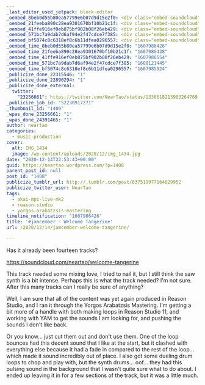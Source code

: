 ```yaml
---
_last_editor_used_jetpack: block-editor
_oembed_8beb0d55b80ea57799e6b07d9d15e2f0: <div class="embed-soundcloud"><iframe title="Welcome Tangerine by NearTao" width="776" height="400" scrolling="no" frameborder="no" src="https://w.soundcloud.com/player/?visual=true&url=https%3A%2F%2Fapi.soundcloud.com%2Ftracks%2F947583403&show_artwork=true&maxwidth=776&maxheight=1000&dnt=1"></iframe></div>
_oembed_21feeba890c28ea9301670bf10b21c1f: <div class="embed-soundcloud"><iframe title="Welcome Tangerine by NearTao" width="584" height="400" scrolling="no" frameborder="no" src="https://w.soundcloud.com/player/?visual=true&url=https%3A%2F%2Fapi.soundcloud.com%2Ftracks%2F947583403&show_artwork=true&maxwidth=584&maxheight=876&dnt=1"></iframe></div>
_oembed_41ffe916ef0eb875bf902b08f26eb429: <div class="embed-soundcloud"><iframe title="Welcome Tangerine by NearTao" width="500" height="400" scrolling="no" frameborder="no" src="https://w.soundcloud.com/player/?visual=true&url=https%3A%2F%2Fapi.soundcloud.com%2Ftracks%2F947583403&show_artwork=true&maxwidth=500&maxheight=750&dnt=1"></iframe></div>
_oembed_571bc7a9dab7d6af94e2f47cdce7f385: <div class="embed-soundcloud"><iframe title="Why Are You Here by NearTao" width="500" height="400" scrolling="no" frameborder="no" src="https://w.soundcloud.com/player/?visual=true&url=https%3A%2F%2Fapi.soundcloud.com%2Ftracks%2F948284887&show_artwork=true&maxwidth=500&maxheight=750&dnt=1"></iframe></div>
_oembed_bf5074c8c6318ef8c6b11dfea0296557: <div class="embed-soundcloud"><iframe title="Welcome Tangerine by NearTao" width="750" height="400" scrolling="no" frameborder="no" src="https://w.soundcloud.com/player/?visual=true&url=https%3A%2F%2Fapi.soundcloud.com%2Ftracks%2F947583403&show_artwork=true&maxwidth=750&maxheight=1000&dnt=1"></iframe></div>
_oembed_time_8beb0d55b80ea57799e6b07d9d15e2f0: "1607986426"
_oembed_time_21feeba890c28ea9301670bf10b21c1f: "1607986428"
_oembed_time_41ffe916ef0eb875bf902b08f26eb429: "1607986554"
_oembed_time_571bc7a9dab7d6af94e2f47cdce7f385: "1608121445"
_oembed_time_bf5074c8c6318ef8c6b11dfea0296557: "1607985924"
_publicize_done_22315546: "1"
_publicize_done_22890294: "1"
_publicize_done_external:
  twitter:
    "23256661": https://twitter.com/NearTao/status/1338618213983264769
_publicize_job_id: "52230917271"
_thumbnail_id: "1409"
_wpas_done_23256661: "1"
_wpas_done_24391465: "1"
author: neartao
categories:
  - music-production
cover:
  alt: IMG_1434
  image: /wp-content/uploads/2020/12/img_1434.jpg
date: "2020-12-14T22:53:43+00:00"
guid: https://neartao.wordpress.com/?p=1408
parent_post_id: null
post_id: "1408"
publicize_tumblr_url: http://.tumblr.com/post/637519977164029952
publicize_twitter_user: NearTao
tags:
  - akai-mpc-live-mk2
  - reason-studio
  - yorgos-arabatzsis-mastering
timeline_notification: "1607986426"
title: '#jamcember - Welcome Tangerine'
url: /2020/12/14/jamcember-welcome-tangerine/

---
```

Has it already been fourteen tracks?

https://soundcloud.com/neartao/welcome-tangerine

This track needed some mixing love, I tried to nail it, but I still think the saw synth is a bit intense. Perhaps this is what the track needed? I'm not sure. After this many tracks can I really be sure of anything?

Well, I am sure that all of the content was yet again produced in Reason Studio, and I ran it through the Yorgos Arabatzsis Mastering. I'm getting a bit more of a handle with both making loops in Reason Studio 11, and working with YAM to get the sounds I am looking for, and pushing the sounds I don't like back.

Or you know... just cut them out and don't use them. One of the loop bounces had this decent sound that I like at the start, but it clashed with everything else because it had a fade in compared to the rest of the loop... which made it sound incredibly out of place. I also got some dueling drum loops to chop and play with, but the synth drums... oof... they had this pulsing sound in the background that I wasn't quite sure what to do about. I ended up leaving it in for a few sections of the track, but it was a little much.
